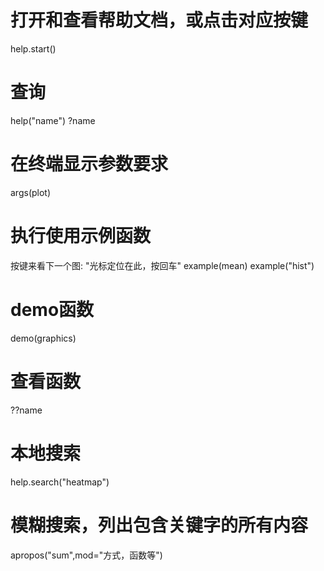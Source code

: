 # 打开和查看帮助文档，或点击对应按键
help.start()

# 查询
help("name")
?name
# 在终端显示参数要求
args(plot)
# 执行使用示例函数
按<Return>键来看下一个图: "光标定位在此，按回车"
example(mean)
example("hist")

# demo函数
demo(graphics)

# 查看函数
??name
# 本地搜索
help.search("heatmap")
# 模糊搜索，列出包含关键字的所有内容
apropos("sum",mod="方式，函数等")